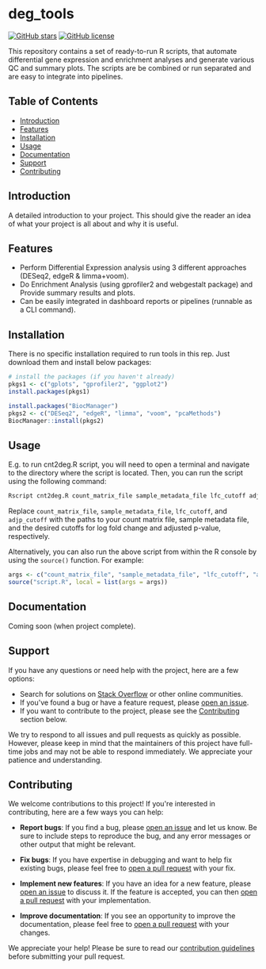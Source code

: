 # deg_tools

[![GitHub stars](https://img.shields.io/github/stars/ebareke/deg_tools.svg)](https://github.com/ebareke/deg_tools/stargazers) [![GitHub license](https://img.shields.io/github/license/ebareke/deg_tools.svg)](https://github.com/ebareke/deg_tools/blob/master/LICENSE)

This repository contains a set of ready-to-run R scripts, that automate differential gene expression and enrichment analyses and generate various QC and summary plots. The scripts are be combined or run separated and are easy to integrate into pipelines.

## Table of Contents

- [Introduction](#introduction)
- [Features](#features)
- [Installation](#installation)
- [Usage](#usage)
- [Documentation](#documentation)
- [Support](#support)
- [Contributing](#contributing)

## Introduction

A detailed introduction to your project. This should give the reader an idea of what your project is all about and why it is useful.

## Features

- Perform Differential Expression analysis using 3 different approaches (DESeq2, edgeR & limma+voom).
- Do Enrichment Analysis (using gprofiler2 and webgestalt package) and Provide summary results and plots.
- Can be easily integrated in dashboard reports or pipelines (runnable as a CLI command).

## Installation

There is no specific installation required to run tools in this rep.
Just download them and install below packages:

``` r
# install the packages (if you haven't already)
pkgs1 <- c("gplots", "gprofiler2", "ggplot2")
install.packages(pkgs1)

install.packages("BiocManager")
pkgs2 <- c("DESeq2", "edgeR", "limma", "voom", "pcaMethods")
BiocManager::install(pkgs2)
```

## Usage

E.g. to run cnt2deg.R script, you will need to open a terminal and navigate to the directory where the script is located. Then, you can run the script using the following command:

``` r
Rscript cnt2deg.R count_matrix_file sample_metadata_file lfc_cutoff adjp_cutoff
```

Replace `count_matrix_file`, `sample_metadata_file`, `lfc_cutoff`, and `adjp_cutoff` with the paths to your count matrix file, sample metadata file, and the desired cutoffs for log fold change and adjusted p-value, respectively.


Alternatively, you can also run the above script from within the R console by using the `source()` function. For example:

``` r
args <- c("count_matrix_file", "sample_metadata_file", "lfc_cutoff", "adjp_cutoff")
source("script.R", local = list(args = args))
```


## Documentation

Coming soon (when project complete).

## Support

If you have any questions or need help with the project, here are a few options:

- Search for solutions on [Stack Overflow](https://stackoverflow.com/) or other online communities.
- If you've found a bug or have a feature request, please [open an issue](https://github.com/ebareke/deg_tools/issues).
- If you want to contribute to the project, please see the [Contributing](#contributing) section below.

We try to respond to all issues and pull requests as quickly as possible. However, please keep in mind that the maintainers of this project have full-time jobs and may not be able to respond immediately. We appreciate your patience and understanding.


## Contributing

We welcome contributions to this project! If you're interested in contributing, here are a few ways you can help:

- **Report bugs**: If you find a bug, please [open an issue](https://github.com/ebareke/deg_tools/issues) and let us know. Be sure to include steps to reproduce the bug, and any error messages or other output that might be relevant.

- **Fix bugs**: If you have expertise in debugging and want to help fix existing bugs, please feel free to [open a pull request](https://github.com/ebareke/deg_tools/pulls) with your fix.

- **Implement new features**: If you have an idea for a new feature, please [open an issue](https://github.com/ebareke/deg_tools/issues) to discuss it. If the feature is accepted, you can then [open a pull request](https://github.com/ebareke/deg_tools/pulls) with your implementation.

- **Improve documentation**: If you see an opportunity to improve the documentation, please feel free to [open a pull request](https://github.com/ebareke/deg_tools/pulls) with your changes.

We appreciate your help! Please be sure to read our [contribution guidelines](https://github.com/ebareke/deg_tools/blob/master/CONTRIBUTING.md) before submitting your pull request.
